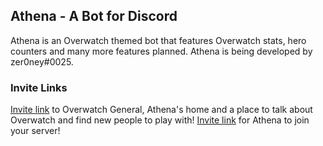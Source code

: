 ## Athena - A Bot for Discord

Athena is an Overwatch themed bot that features Overwatch stats, hero counters and many more features planned. Athena is being developed by zer0ney#0025.

### Invite Links

[Invite link](https://discord.gg/tFx59Gx) to Overwatch General, Athena's home and a place to talk about Overwatch and find new people to play with!
[Invite link](https://discordapp.com/oauth2/authorize?&client_id=286136195845586946&scope=bot&permissions=130113) for Athena to join your server!

